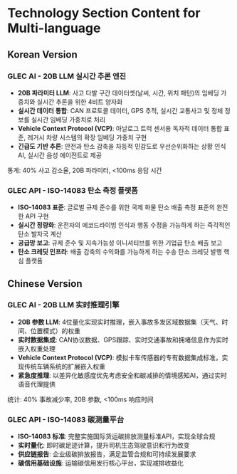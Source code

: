 # Technology Section Content for Multi-language

## Korean Version

### GLEC AI - 20B LLM 실시간 추론 엔진
- **20B 파라미터 LLM**: 사고 다발 구간 데이터셋(날씨, 시간, 위치 패턴)의 임베딩 가중치와 실시간 추론을 위한 4비트 양자화
- **실시간 데이터 통합**: CAN 프로토콜 데이터, GPS 추적, 실시간 교통사고 및 정체 정보를 실시간 임베딩 가중치로 처리
- **Vehicle Context Protocol (VCP)**: 아날로그 트럭 센서용 독자적 데이터 통합 표준, 레거시 차량 시스템의 확장 임베딩 가중치 구현
- **긴급도 기반 추론**: 안전과 탄소 감축을 차등적 민감도로 우선순위화하는 상황 인식 AI, 실시간 음성 에이전트로 제공

통계: 40% 사고 감소율, 20B 파라미터, <100ms 응답 시간

### GLEC API - ISO-14083 탄소 측정 플랫폼
- **ISO-14083 표준**: 글로벌 규제 준수를 위한 국제 화물 탄소 배출 측정 표준의 완전한 API 구현
- **실시간 정량화**: 운전자의 에코드라이빙 인식과 행동 수정을 가능하게 하는 즉각적인 탄소 발자국 계산
- **공급망 보고**: 규제 준수 및 지속가능성 이니셔티브를 위한 기업급 탄소 배출 보고
- **탄소 크레딧 인프라**: 배출 감축의 수익화를 가능하게 하는 수송 탄소 크레딧 발행 핵심 플랫폼

## Chinese Version

### GLEC AI - 20B LLM 实时推理引擎
- **20B 参数 LLM**: 4位量化实现实时推理，嵌入事故多发区域数据集（天气、时间、位置模式）的权重
- **实时数据集成**: CAN协议数据、GPS跟踪、实时交通事故和拥堵信息作为实时嵌入权重处理
- **Vehicle Context Protocol (VCP)**: 模拟卡车传感器的专有数据集成标准，实现传统车辆系统的扩展嵌入权重
- **紧急度推理**: 以差异化敏感度优先考虑安全和碳减排的情境感知AI，通过实时语音代理提供

统计: 40% 事故减少率, 20B 参数, <100ms 响应时间

### GLEC API - ISO-14083 碳测量平台
- **ISO-14083 标准**: 完整实施国际货运碳排放测量标准API，实现全球合规
- **实时量化**: 即时碳足迹计算，提升司机生态驾驶意识和行为改变
- **供应链报告**: 企业级碳排放报告，满足监管合规和可持续发展要求
- **碳信用基础设施**: 运输碳信用发行核心平台，实现减排收益化